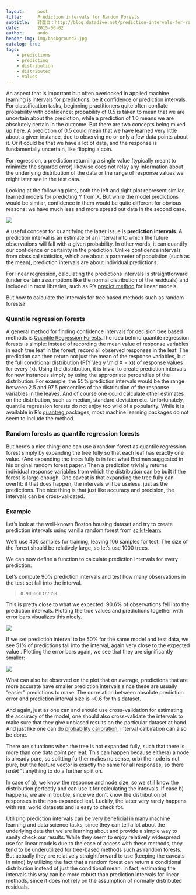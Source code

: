 ```yaml
---
layout:     post
title:      Prediction intervals for Random Forests
subtitle:   转载自：http://blog.datadive.net/prediction-intervals-for-random-forests/
date:       2015-06-02
author:     ando
header-img: img/background2.jpg
catalog: true
tags:
    - predictions
    - predicting
    - distribution
    - distributed
    - values
---
```


An aspect that is important but often overlooked in applied machine learning is intervals for predictions, be it confidence or prediction intervals. For classification tasks, beginning practitioners quite often conflate probability with confidence: probability of 0.5 is taken to mean that we are uncertain about the prediction, while a prediction of 1.0 means we are absolutely certain in the outcome. But there are two concepts being mixed up here. A prediction of 0.5 could mean that we have learned very little about a given instance, due to observing no or only a few data points about it. Or it could be that we have a lot of data, and the response is fundamentally uncertain, like flipping a coin.

For regression, a prediction returning a single value (typically meant to minimize the squared error) likewise does not relay any information about the underlying distribution of the data or the range of response values we might later see in the test data. 

Looking at the following plots, both the left and right plot represent similar, learned models for predicting Y from X. But while the model predictions would be similar, confidence in them would be quite different for obvious reasons: we have much less and more spread out data in the second case.

[![](http://blog.datadive.net/wp-content/uploads/2015/05/scatters.png)
](http://blog.datadive.net/wp-content/uploads/2015/05/scatters.png)

A useful concept for quantifying the latter issue is **prediction intervals**. A prediction interval is an estimate of an interval into which the future observations will fall with a given probability. In other words, it can quantify our confidence or certainty in the prediction. Unlike confidence intervals from classical statistics, which are about a parameter of population (such as the mean), prediction intervals are about individual predictions. 

For linear regression, calculating the predictions intervals is straightforward (under certain assumptions like the normal distribution of the residuals) and included in most libraries, such as R’s [ predict method]( https://stat.ethz.ch/R-manual/R-patched/library/stats/html/predict.lm.html) for linear models.

But how to calculate the intervals for tree based methods such as random forests? 

### Quantile regression forests

A general method for finding confidence intervals for decision tree based methods is [Quantile Regression Forests](http://www.jmlr.org/papers/volume7/meinshausen06a/meinshausen06a.pdf).The idea behind quantile regression forests is simple: instead of recording the mean value of response variables in each tree leaf in the forest, record all observed responses in the leaf. The prediction can then return not just the mean of the response variables, but the full conditional distribution \(P(Y \leq y \mid X = x)\) of response values for every \(x\). Using the distribution, it is trivial to create prediction intervals for new instances simply by using the appropriate percentiles of the distribution. For example, the 95% prediction intervals would be the range between 2.5 and 97.5 percentiles of the distribution of the response variables in the leaves. And of course one could calculate other estimates on the distribution, such as median, standard deviation etc. Unfortunately, quantile regression forests do not enjoy too wild of a popularity. While it is available in R’s [quantreg ](http://cran.r-project.org/web/packages/quantreg/index.html)packages, most machine learning packages do not seem to include the method.

### Random forests as quantile regression forests

But here’s a nice thing: one can use a random forest as quantile regression forest simply by expanding the tree fully so that each leaf has exactly one value. (And expanding the trees fully is in fact what Breiman suggested in his original random forest paper.) Then a prediction trivially returns individual response variables from which the distribution can be built if the forest is large enough. One caveat is that expanding the tree fully can overfit: if that does happen, the intervals will be useless, just as the predictions. The nice thing is that just like accuracy and precision, the intervals can be cross-validated.

### Example

Let’s look at the well-known Boston housing dataset and try to create prediction intervals using vanilla random forest from [scikit-learn](http://scikit-learn.org/):

We’ll use 400 samples for training, leaving 106 samples for test. The size of the forest should be relatively large, so let’s use 1000 trees.

We can now define a function to calculate prediction intervals for every prediction:

Let’s compute 90% prediction intervals and test how many observations in the test set fall into the interval.

> `0.905660377358`

This is pretty close to what we expected: 90.6% of observations fell into the prediction intervals. Plotting the true values and predictions together with error bars visualizes this nicely.

[![](http://blog.datadive.net/wp-content/uploads/2015/05/90interval.png)
](http://blog.datadive.net/wp-content/uploads/2015/05/90interval.png)

If we set prediction interval to be 50% for the same model and test data, we see 51% of predictions fall into the interval, again very close to the expected value . Plotting the error bars again, we see that they are significantly smaller:

[![](http://blog.datadive.net/wp-content/uploads/2015/05/50interval.png)
](http://blog.datadive.net/wp-content/uploads/2015/05/50interval.png)

What can also be observed on the plot that on average, predictions that are more accurate have smaller prediction intervals since these are usually “easier” predictions to make. The correlation between absolute prediction error and prediction interval size is ~0.6 for this dataset.

And again, just as one can and should use cross-validation for estimating the accuracy of the model, one should also cross-validate the intervals to make sure that they give unbiased results on the particular dataset at hand. And just like one can do [probability calibration](http://scikit-learn.org/stable/auto_examples/calibration/plot_calibration.html), interval calbiration can also be done.

There are situations when the tree is not expanded fully, such that there is more than one data point per leaf. This can happen because eithera) a node is already pure, so splitting further makes no sense, orb) the node is not pure, but the feature vector is exactly the same for all responses, so there isnâ€™t anything to do a further split on.

In case of a), we know the response and node size, so we still know the distribution perfectly and can use it for calculating the intervals. If case b) happens, we are in trouble, since we don’t know the distribution of responses in the non-expanded leaf. Luckily, the latter very rarely happens with real world datasets and is easy to check for. 

Utilizing prediction intervals can be very beneficial in many machine learning and data science tasks, since they can tell a lot about the underlying data that we are learning about and provide a simple way to sanity check our results. While they seem to enjoy relatively widespread use for linear models due to the ease of access with these methods, they tend to be underutilized for tree-based methods such as random forests. But actually they are relatively straightforward to use (keeping the caveats in mind) by utilizing the fact that a random forest can return a conditional distribution instead of just the conditional mean. In fact, estimating the intervals this way can be more robust than prediction intervals for linear methods, since it does not rely on the assumption of normally distributed residuals.

